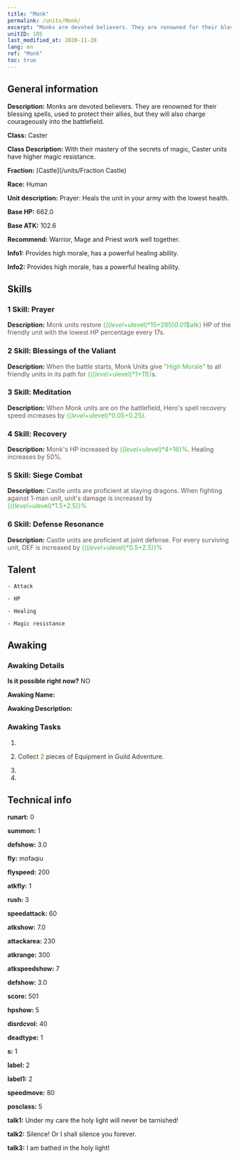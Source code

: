 ```yaml
---
title: "Monk"
permalink: /units/Monk/
excerpt: "Monks are devoted believers. They are renowned for their blessing spells, used to protect their allies, but they will also charge courageously into the battlefield."
unitID: 105
last_modified_at: 2020-11-20
lang: en
ref: "Monk"
toc: true
---
```

## General information
 **Description:** Monks are devoted believers. They are renowned for their blessing spells, used to protect their allies, but they will also charge courageously into the battlefield.

 **Class:** Caster

 **Class Description:** With their mastery of the secrets of magic, Caster units have higher magic resistance.

 **Fraction:** [Castle](/units/Fraction Castle)

 **Race:** Human

 **Unit description:** Prayer: Heals the unit in your army with the lowest health.

 **Base HP:** 662.0

 **Base ATK:** 102.6

 **Recommend:** Warrior, Mage and Priest work well together.  

 **Info1:** Provides high morale, has a powerful healing ability.

 **Info2:** Provides high morale, has a powerful healing ability.

## Skills
### 1 Skill: Prayer
 **Description:** <span style="color: #645252">Monk units restore <span style="color: black"><span style="color: #48b946">{(($level+$ulevel)*15+285)*0.01*$atk}<span style="color: black"><span style="color: #645252"> HP of the friendly unit with the lowest HP percentage every 17s.<span style="color: black">

### 2 Skill: Blessings of the Valiant
 **Description:** <span style="color: #645252">When the battle starts, Monk Units give <span style="color: black"><span style="color: #48b946">\"High Morale\"<span style="color: black"><span style="color: #645252"> to all friendly units in its path for <span style="color: black"><span style="color: #48b946">{(($level+$ulevel)*1+11)}<span style="color: black"><span style="color: #645252">s.<span style="color: black">

### 3 Skill: Meditation
 **Description:** <span style="color: #645252">When Monk units are on the battlefield, Hero's spell recovery speed increases by <span style="color: black"><span style="color: #48b946">{($level+$ulevel)*0.05+0.25}<span style="color: black"><span style="color: #645252">.<span style="color: black">

### 4 Skill: Recovery
 **Description:** <span style="color: #645252">Monk's HP increased by <span style="color: black"><span style="color: #48b946">{($level+$ulevel)*4+16}%<span style="color: black"><span style="color: #645252">. Healing increases by 50%.<span style="color: black">

### 5 Skill: Siege Combat
 **Description:** <span style="color: #645252">Castle units are proficient at slaying dragons. When fighting against 1-man unit, unit's damage is increased by <span style="color: black"><span style="color: #48b946">{(($level+$ulevel)*1.5+2.5)}%<span style="color: black"><span style="color: #645252"> <span style="color: black">

### 6 Skill: Defense Resonance
 **Description:** <span style="color: #645252">Castle units are proficient at joint defense. For every surviving unit, DEF is increased by <span style="color: black"><span style="color: #48b946">{(($level+$ulevel)*0.5+2.5)}%<span style="color: black"><span style="color: #645252"><span style="color: black">

## Talent

    - Attack

    - HP

    - Healing

    - Magic resistance

## Awaking
### Awaking Details
 **Is it possible right now?** NO

 **Awaking Name:** 

 **Awaking Description:** 

### Awaking Tasks
 1. 

 2. <span style="color: #3c2a1e">Collect <span style="color: black"><span style="color: #1ca216">2<span style="color: black"><span style="color: #3c2a1e"> pieces of Equipment in Guild Adventure.<span style="color: black">

 3. 

 4. 

## Technical info
 **runart:** 0

 **summon:** 1

 **defshow:** 3.0

 **fly:** mofaqiu

 **flyspeed:** 200

 **atkfly:** 1

 **rush:** 3

 **speedattack:** 60

 **atkshow:** 7.0

 **attackarea:** 230

 **atkrange:** 300

 **atkspeedshow:** 7

 **defshow:** 3.0

 **score:** 501

 **hpshow:** 5

 **disrdcvol:** 40

 **deadtype:** 1

 **s:** 1

 **label:** 2

 **label1:** 2

 **speedmove:** 80

 **posclass:** 5

 **talk1:** Under my care the holy light will never be tarnished!

 **talk2:** Silence! Or I shall silence you forever.

 **talk3:** I am bathed in the holy light!

